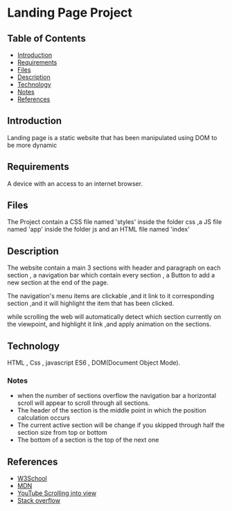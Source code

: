 # Landing Page Project

## Table of Contents

* [Introduction](#Introduction)
* [Requirements](#Requirements)
* [Files](#Files)
* [Description](#descreption)
* [Technology](#Technology)
* [Notes](#Notes)
* [References](#References)


## Introduction

Landing page is a static website that has been manipulated using DOM to be more dynamic

## Requirements

A device with an access to an internet browser.

## Files

The Project contain a CSS file named 'styles' inside the folder css ,a JS file named 'app' inside the folder js and an HTML file named 'index'

## Description
The website contain a main 3 sections with header and paragraph on each section , a navigation bar which contain every section , a Button to add a new section at the end of the page.

The navigation's menu items are clickable ,and it link to it corresponding section ,and it will highlight the item that has been clicked.

while scrolling the web will automatically detect which section currently on the viewpoint, and highlight it link ,and apply animation on the sections.
## Technology
HTML , Css  , javascript ES6 , DOM(Document Object Mode).
### Notes
* when the number of sections overflow the navigation bar a horizontal scroll will appear to scroll through all sections.
* The header of the section is the middle point in which the position calculation occurs
* The current active section will be change if you skipped through half the section size from top or bottom
* The bottom of a section is the top of the next one

## References
* [W3School](https://www.w3schools.com/)
* [MDN](https://developer.mozilla.org/en-US/)
* [YouTube Scrolling into view](https://www.youtube.com/watch?v=23JQzsz9BlY&t=2s)
* [Stack overflow](https://stackoverflow.com/)

